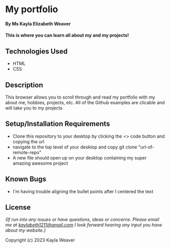 # My portfolio

#### By Ms Kayla Elizabeth Weaver

#### This is where you can learn all about my and my projects!

## Technologies Used

* HTML
* CSS

## Description

This browser allows you to scroll through and read my portfolio with my about me, hobbies, projects, etc. All of the Github examples are clicable and will take you to my projects

## Setup/Installation Requirements

* Clone this repository to your desktop by clicking the <> code button and copying the url
* navigate to the top level of your desktop and copy git clone "url-of-remote-repo"
* A new file should open up on your desktop containing my super amazing awesome project

## Known Bugs

* I'm having trouble aligning the bullet points after I centered the text

## License

_{If run into any issues or have questions, ideas or concerns.  Please email me at kaylabeth1211@gmail.com I look forward hearing any input you have about my website.}_

Copyright (c) 2023 Kayla Weaver
